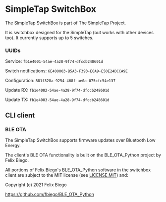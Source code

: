# SimpleTap SwitchBox
The SimpleTap SwitchBox is part of The SimpleTap Project.

It is switchbox designed for the SimpleTap (but works with other devices too). It currently supports up to 5 switches.

### UUIDs
Service: `fb1e4001-54ae-4a28-9f74-dfccb248601d`

Switch notifications: `6E400003-B5A3-F393-E0A9-E50E24DCCA9E`

Configuration: `881f328a-9254-468f-ae0a-075cfc54e137`

Update RX: `fb1e4002-54ae-4a28-9f74-dfccb248601d`

Update TX: `fb1e4003-54ae-4a28-9f74-dfccb248601d`

## CLI client
### BLE OTA
The SimpleTap SwitchBox supports firmware updates over Bluetooth Low Energy.

The client's BLE OTA functionality is built on the BLE_OTA_Python project by Felix Biego.

All portions of Felix Biego's BLE_OTA_Python software in the switchbox client are subject to the MIT license (see [LICENSE.MIT](https://github.com/BenjaminMickler/simpletap_switchbox/blob/main/LICENSE.MIT)) and:

Copyright (c) 2021 Felix Biego

https://github.com/fbiego/BLE_OTA_Python

